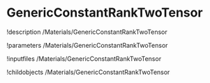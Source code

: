<!-- MOOSE Documentation Stub: Remove this when content is added. -->

# GenericConstantRankTwoTensor
!description /Materials/GenericConstantRankTwoTensor

!parameters /Materials/GenericConstantRankTwoTensor

!inputfiles /Materials/GenericConstantRankTwoTensor

!childobjects /Materials/GenericConstantRankTwoTensor
